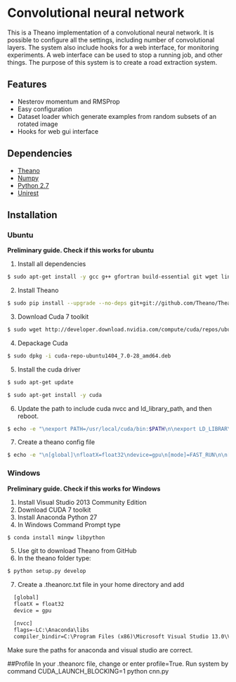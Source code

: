 # Convolutional neural network
This is a Theano implementation of a convolutional neural network. It is possible to configure all the settings, including
number of convolutional layers. The system also include hooks for a web interface, for monitoring experiments. A web interface
can be used to stop a running job, and other things. The purpose of this system is to create a road extraction system.

## Features
- Nesterov momentum and RMSProp
- Easy configuration
- Dataset loader which generate examples from random subsets of an rotated image
- Hooks for web gui interface

## Dependencies
* [Theano](http://deeplearning.net/software/theano/)
* [Numpy](http://www.numpy.org/)
* [Python 2.7](https://www.python.org/)
* [Unirest](http://unirest.io/python.html)

## Installation
### Ubuntu
**Preliminary guide. Check if this works for ubuntu**

1. Install all dependencies

  ```bash
  $ sudo apt-get install -y gcc g++ gfortran build-essential git wget linux-image-generic libopenblas-dev python-dev python-pip python-nose python-numpy python-scipy  
  ```
  
2. Install Theano

  ```bash
  $ sudo pip install --upgrade --no-deps git+git://github.com/Theano/Theano.git  
  ```
  
3. Download Cuda 7 toolkit

  ```bash
  $ sudo wget http://developer.download.nvidia.com/compute/cuda/repos/ubuntu1404/x86_64/cuda-repo-ubuntu1404_7.0-28_amd64.deb  
  ```
  
4. Depackage Cuda

  ```bash
  $ sudo dpkg -i cuda-repo-ubuntu1404_7.0-28_amd64.deb  
  ```

5. Install the cuda driver

  ```bash
  $ sudo apt-get update

  $ sudo apt-get install -y cuda   
  ```
  
6. Update the path to include cuda nvcc and ld_library_path, and then reboot.

  ```bash
  $ echo -e "\nexport PATH=/usr/local/cuda/bin:$PATH\n\nexport LD_LIBRARY_PATH=/usr/local/cuda/lib64" >> .bashrc  
  ```
  
7. Create a theano config file

  ```bash
  $ echo -e "\n[global]\nfloatX=float32\ndevice=gpu\n[mode]=FAST_RUN\n\n[nvcc]\nfastmath=True\n\n[cuda]\nroot=/usr/local/cuda" >> ~/.theanorc    
  ```
  
### Windows
**Preliminary guide. Check if this works for Windows**

1. Install Visual Studio 2013 Community Edition
2. Download CUDA 7 toolkit
3. Install Anaconda Python 27
4. In Windows Command Prompt type

  ```bash
  $ conda install mingw libpython
  ```
5. Use git to download Theano from GitHub
6. In the theano folder type:

  ```bash
  $ python setup.py develop
  ```
7. Create a .theanorc.txt file in your home directory and add
  ```txt
    [global]
    floatX = float32
    device = gpu

    [nvcc]
    flags=-LC:\Anaconda\libs
    compiler_bindir=C:\Program Files (x86)\Microsoft Visual Studio 13.0\VC\bin
  ```
  Make sure the paths for anaconda and visual studio are correct.

##Profile
In your .theanorc file, change or enter profile=True.
Run system by command CUDA_LAUNCH_BLOCKING=1 python cnn.py